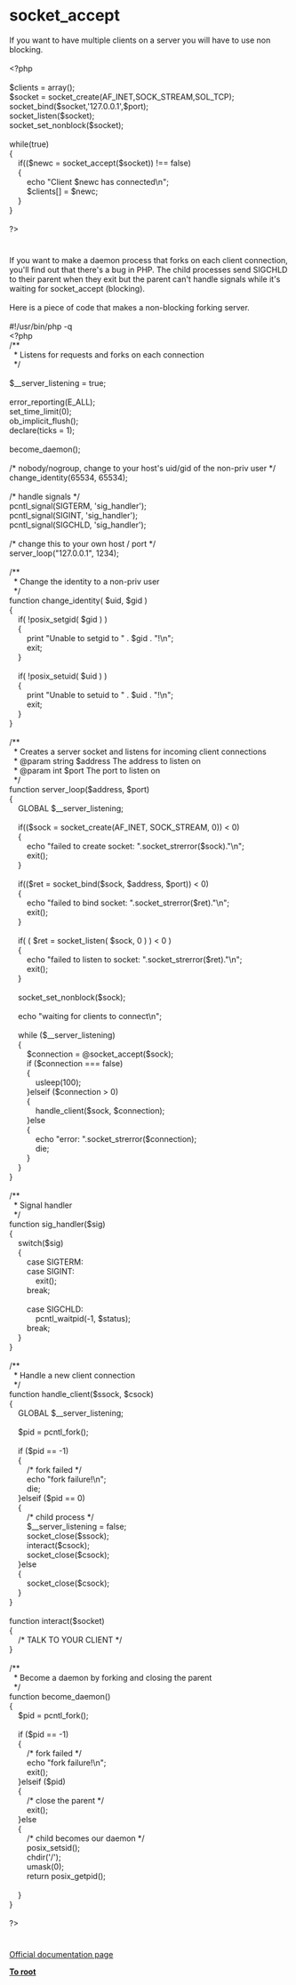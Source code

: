 # socket_accept




<div class="phpcode"><span class="html">
If you want to have multiple clients on a server you will have to use non blocking.<br><br><span class="default">&lt;?php<br><br>$clients </span><span class="keyword">= array();<br></span><span class="default">$socket </span><span class="keyword">= </span><span class="default">socket_create</span><span class="keyword">(</span><span class="default">AF_INET</span><span class="keyword">,</span><span class="default">SOCK_STREAM</span><span class="keyword">,</span><span class="default">SOL_TCP</span><span class="keyword">);<br></span><span class="default">socket_bind</span><span class="keyword">(</span><span class="default">$socket</span><span class="keyword">,</span><span class="string">&apos;127.0.0.1&apos;</span><span class="keyword">,</span><span class="default">$port</span><span class="keyword">);<br></span><span class="default">socket_listen</span><span class="keyword">(</span><span class="default">$socket</span><span class="keyword">);<br></span><span class="default">socket_set_nonblock</span><span class="keyword">(</span><span class="default">$socket</span><span class="keyword">);<br><br>while(</span><span class="default">true</span><span class="keyword">)<br>{<br>&#xA0; &#xA0; if((</span><span class="default">$newc </span><span class="keyword">= </span><span class="default">socket_accept</span><span class="keyword">(</span><span class="default">$socket</span><span class="keyword">)) !== </span><span class="default">false</span><span class="keyword">)<br>&#xA0; &#xA0; {<br>&#xA0; &#xA0; &#xA0; &#xA0; echo </span><span class="string">&quot;Client </span><span class="default">$newc</span><span class="string"> has connected\n&quot;</span><span class="keyword">;<br>&#xA0; &#xA0; &#xA0; &#xA0; </span><span class="default">$clients</span><span class="keyword">[] = </span><span class="default">$newc</span><span class="keyword">;<br>&#xA0; &#xA0; }<br>}<br><br></span><span class="default">?&gt;</span>
</span>
</div>
  

#


<div class="phpcode"><span class="html">
If you want to make a daemon process that forks on each client connection, you&apos;ll find out that there&apos;s a bug in PHP. The child processes send SIGCHLD to their parent when they exit but the parent can&apos;t handle signals while it&apos;s waiting for socket_accept (blocking).
<br>
<br>Here is a piece of code that makes a non-blocking forking server.
<br>
<br>#!/usr/bin/php -q
<br><span class="default">&lt;?php
<br></span><span class="comment">/**
<br>&#xA0; * Listens for requests and forks on each connection
<br>&#xA0; */
<br>
<br></span><span class="default">$__server_listening </span><span class="keyword">= </span><span class="default">true</span><span class="keyword">;
<br>
<br></span><span class="default">error_reporting</span><span class="keyword">(</span><span class="default">E_ALL</span><span class="keyword">);
<br></span><span class="default">set_time_limit</span><span class="keyword">(</span><span class="default">0</span><span class="keyword">);
<br></span><span class="default">ob_implicit_flush</span><span class="keyword">();
<br>declare(</span><span class="default">ticks </span><span class="keyword">= </span><span class="default">1</span><span class="keyword">);
<br>
<br></span><span class="default">become_daemon</span><span class="keyword">();
<br>
<br></span><span class="comment">/* nobody/nogroup, change to your host&apos;s uid/gid of the non-priv user */
<br></span><span class="default">change_identity</span><span class="keyword">(</span><span class="default">65534</span><span class="keyword">, </span><span class="default">65534</span><span class="keyword">);
<br>
<br></span><span class="comment">/* handle signals */
<br></span><span class="default">pcntl_signal</span><span class="keyword">(</span><span class="default">SIGTERM</span><span class="keyword">, </span><span class="string">&apos;sig_handler&apos;</span><span class="keyword">);
<br></span><span class="default">pcntl_signal</span><span class="keyword">(</span><span class="default">SIGINT</span><span class="keyword">, </span><span class="string">&apos;sig_handler&apos;</span><span class="keyword">);
<br></span><span class="default">pcntl_signal</span><span class="keyword">(</span><span class="default">SIGCHLD</span><span class="keyword">, </span><span class="string">&apos;sig_handler&apos;</span><span class="keyword">);
<br>
<br></span><span class="comment">/* change this to your own host / port */
<br></span><span class="default">server_loop</span><span class="keyword">(</span><span class="string">&quot;127.0.0.1&quot;</span><span class="keyword">, </span><span class="default">1234</span><span class="keyword">);
<br>
<br></span><span class="comment">/**
<br>&#xA0; * Change the identity to a non-priv user
<br>&#xA0; */
<br></span><span class="keyword">function </span><span class="default">change_identity</span><span class="keyword">( </span><span class="default">$uid</span><span class="keyword">, </span><span class="default">$gid </span><span class="keyword">)
<br>{
<br>&#xA0; &#xA0; if( !</span><span class="default">posix_setgid</span><span class="keyword">( </span><span class="default">$gid </span><span class="keyword">) )
<br>&#xA0; &#xA0; {
<br>&#xA0; &#xA0; &#xA0; &#xA0; print </span><span class="string">&quot;Unable to setgid to &quot; </span><span class="keyword">. </span><span class="default">$gid </span><span class="keyword">. </span><span class="string">&quot;!\n&quot;</span><span class="keyword">;
<br>&#xA0; &#xA0; &#xA0; &#xA0; exit;
<br>&#xA0; &#xA0; }
<br>
<br>&#xA0; &#xA0; if( !</span><span class="default">posix_setuid</span><span class="keyword">( </span><span class="default">$uid </span><span class="keyword">) )
<br>&#xA0; &#xA0; {
<br>&#xA0; &#xA0; &#xA0; &#xA0; print </span><span class="string">&quot;Unable to setuid to &quot; </span><span class="keyword">. </span><span class="default">$uid </span><span class="keyword">. </span><span class="string">&quot;!\n&quot;</span><span class="keyword">;
<br>&#xA0; &#xA0; &#xA0; &#xA0; exit;
<br>&#xA0; &#xA0; }
<br>}
<br>
<br></span><span class="comment">/**
<br>&#xA0; * Creates a server socket and listens for incoming client connections
<br>&#xA0; * @param string $address The address to listen on
<br>&#xA0; * @param int $port The port to listen on
<br>&#xA0; */
<br></span><span class="keyword">function </span><span class="default">server_loop</span><span class="keyword">(</span><span class="default">$address</span><span class="keyword">, </span><span class="default">$port</span><span class="keyword">)
<br>{
<br>&#xA0; &#xA0; GLOBAL </span><span class="default">$__server_listening</span><span class="keyword">;
<br>
<br>&#xA0; &#xA0; if((</span><span class="default">$sock </span><span class="keyword">= </span><span class="default">socket_create</span><span class="keyword">(</span><span class="default">AF_INET</span><span class="keyword">, </span><span class="default">SOCK_STREAM</span><span class="keyword">, </span><span class="default">0</span><span class="keyword">)) &lt; </span><span class="default">0</span><span class="keyword">)
<br>&#xA0; &#xA0; {
<br>&#xA0; &#xA0; &#xA0; &#xA0; echo </span><span class="string">&quot;failed to create socket: &quot;</span><span class="keyword">.</span><span class="default">socket_strerror</span><span class="keyword">(</span><span class="default">$sock</span><span class="keyword">).</span><span class="string">&quot;\n&quot;</span><span class="keyword">;
<br>&#xA0; &#xA0; &#xA0; &#xA0; exit();
<br>&#xA0; &#xA0; }
<br>
<br>&#xA0; &#xA0; if((</span><span class="default">$ret </span><span class="keyword">= </span><span class="default">socket_bind</span><span class="keyword">(</span><span class="default">$sock</span><span class="keyword">, </span><span class="default">$address</span><span class="keyword">, </span><span class="default">$port</span><span class="keyword">)) &lt; </span><span class="default">0</span><span class="keyword">)
<br>&#xA0; &#xA0; {
<br>&#xA0; &#xA0; &#xA0; &#xA0; echo </span><span class="string">&quot;failed to bind socket: &quot;</span><span class="keyword">.</span><span class="default">socket_strerror</span><span class="keyword">(</span><span class="default">$ret</span><span class="keyword">).</span><span class="string">&quot;\n&quot;</span><span class="keyword">;
<br>&#xA0; &#xA0; &#xA0; &#xA0; exit();
<br>&#xA0; &#xA0; }
<br>
<br>&#xA0; &#xA0; if( ( </span><span class="default">$ret </span><span class="keyword">= </span><span class="default">socket_listen</span><span class="keyword">( </span><span class="default">$sock</span><span class="keyword">, </span><span class="default">0 </span><span class="keyword">) ) &lt; </span><span class="default">0 </span><span class="keyword">)
<br>&#xA0; &#xA0; {
<br>&#xA0; &#xA0; &#xA0; &#xA0; echo </span><span class="string">&quot;failed to listen to socket: &quot;</span><span class="keyword">.</span><span class="default">socket_strerror</span><span class="keyword">(</span><span class="default">$ret</span><span class="keyword">).</span><span class="string">&quot;\n&quot;</span><span class="keyword">;
<br>&#xA0; &#xA0; &#xA0; &#xA0; exit();
<br>&#xA0; &#xA0; }
<br>
<br>&#xA0; &#xA0; </span><span class="default">socket_set_nonblock</span><span class="keyword">(</span><span class="default">$sock</span><span class="keyword">);
<br>&#xA0; &#xA0; 
<br>&#xA0; &#xA0; echo </span><span class="string">&quot;waiting for clients to connect\n&quot;</span><span class="keyword">;
<br>
<br>&#xA0; &#xA0; while (</span><span class="default">$__server_listening</span><span class="keyword">)
<br>&#xA0; &#xA0; {
<br>&#xA0; &#xA0; &#xA0; &#xA0; </span><span class="default">$connection </span><span class="keyword">= @</span><span class="default">socket_accept</span><span class="keyword">(</span><span class="default">$sock</span><span class="keyword">);
<br>&#xA0; &#xA0; &#xA0; &#xA0; if (</span><span class="default">$connection </span><span class="keyword">=== </span><span class="default">false</span><span class="keyword">)
<br>&#xA0; &#xA0; &#xA0; &#xA0; {
<br>&#xA0; &#xA0; &#xA0; &#xA0; &#xA0; &#xA0; </span><span class="default">usleep</span><span class="keyword">(</span><span class="default">100</span><span class="keyword">);
<br>&#xA0; &#xA0; &#xA0; &#xA0; }elseif (</span><span class="default">$connection </span><span class="keyword">&gt; </span><span class="default">0</span><span class="keyword">)
<br>&#xA0; &#xA0; &#xA0; &#xA0; {
<br>&#xA0; &#xA0; &#xA0; &#xA0; &#xA0; &#xA0; </span><span class="default">handle_client</span><span class="keyword">(</span><span class="default">$sock</span><span class="keyword">, </span><span class="default">$connection</span><span class="keyword">);
<br>&#xA0; &#xA0; &#xA0; &#xA0; }else
<br>&#xA0; &#xA0; &#xA0; &#xA0; {
<br>&#xA0; &#xA0; &#xA0; &#xA0; &#xA0; &#xA0; echo </span><span class="string">&quot;error: &quot;</span><span class="keyword">.</span><span class="default">socket_strerror</span><span class="keyword">(</span><span class="default">$connection</span><span class="keyword">);
<br>&#xA0; &#xA0; &#xA0; &#xA0; &#xA0; &#xA0; die;
<br>&#xA0; &#xA0; &#xA0; &#xA0; }
<br>&#xA0; &#xA0; }
<br>}
<br>
<br></span><span class="comment">/**
<br>&#xA0; * Signal handler
<br>&#xA0; */
<br></span><span class="keyword">function </span><span class="default">sig_handler</span><span class="keyword">(</span><span class="default">$sig</span><span class="keyword">)
<br>{
<br>&#xA0; &#xA0; switch(</span><span class="default">$sig</span><span class="keyword">)
<br>&#xA0; &#xA0; {
<br>&#xA0; &#xA0; &#xA0; &#xA0; case </span><span class="default">SIGTERM</span><span class="keyword">:
<br>&#xA0; &#xA0; &#xA0; &#xA0; case </span><span class="default">SIGINT</span><span class="keyword">:
<br>&#xA0; &#xA0; &#xA0; &#xA0; &#xA0; &#xA0; exit();
<br>&#xA0; &#xA0; &#xA0; &#xA0; break;
<br>
<br>&#xA0; &#xA0; &#xA0; &#xA0; case </span><span class="default">SIGCHLD</span><span class="keyword">:
<br>&#xA0; &#xA0; &#xA0; &#xA0; &#xA0; &#xA0; </span><span class="default">pcntl_waitpid</span><span class="keyword">(-</span><span class="default">1</span><span class="keyword">, </span><span class="default">$status</span><span class="keyword">);
<br>&#xA0; &#xA0; &#xA0; &#xA0; break;
<br>&#xA0; &#xA0; }
<br>}
<br>
<br></span><span class="comment">/** 
<br>&#xA0; * Handle a new client connection
<br>&#xA0; */
<br></span><span class="keyword">function </span><span class="default">handle_client</span><span class="keyword">(</span><span class="default">$ssock</span><span class="keyword">, </span><span class="default">$csock</span><span class="keyword">)
<br>{
<br>&#xA0; &#xA0; GLOBAL </span><span class="default">$__server_listening</span><span class="keyword">;
<br>
<br>&#xA0; &#xA0; </span><span class="default">$pid </span><span class="keyword">= </span><span class="default">pcntl_fork</span><span class="keyword">();
<br>
<br>&#xA0; &#xA0; if (</span><span class="default">$pid </span><span class="keyword">== -</span><span class="default">1</span><span class="keyword">)
<br>&#xA0; &#xA0; {
<br>&#xA0; &#xA0; &#xA0; &#xA0; </span><span class="comment">/* fork failed */
<br>&#xA0; &#xA0; &#xA0; &#xA0; </span><span class="keyword">echo </span><span class="string">&quot;fork failure!\n&quot;</span><span class="keyword">;
<br>&#xA0; &#xA0; &#xA0; &#xA0; die;
<br>&#xA0; &#xA0; }elseif (</span><span class="default">$pid </span><span class="keyword">== </span><span class="default">0</span><span class="keyword">)
<br>&#xA0; &#xA0; {
<br>&#xA0; &#xA0; &#xA0; &#xA0; </span><span class="comment">/* child process */
<br>&#xA0; &#xA0; &#xA0; &#xA0; </span><span class="default">$__server_listening </span><span class="keyword">= </span><span class="default">false</span><span class="keyword">;
<br>&#xA0; &#xA0; &#xA0; &#xA0; </span><span class="default">socket_close</span><span class="keyword">(</span><span class="default">$ssock</span><span class="keyword">);
<br>&#xA0; &#xA0; &#xA0; &#xA0; </span><span class="default">interact</span><span class="keyword">(</span><span class="default">$csock</span><span class="keyword">);
<br>&#xA0; &#xA0; &#xA0; &#xA0; </span><span class="default">socket_close</span><span class="keyword">(</span><span class="default">$csock</span><span class="keyword">);
<br>&#xA0; &#xA0; }else
<br>&#xA0; &#xA0; {
<br>&#xA0; &#xA0; &#xA0; &#xA0; </span><span class="default">socket_close</span><span class="keyword">(</span><span class="default">$csock</span><span class="keyword">);
<br>&#xA0; &#xA0; }
<br>}
<br>
<br>function </span><span class="default">interact</span><span class="keyword">(</span><span class="default">$socket</span><span class="keyword">)
<br>{
<br>&#xA0; &#xA0; </span><span class="comment">/* TALK TO YOUR CLIENT */
<br></span><span class="keyword">}
<br>
<br></span><span class="comment">/**
<br>&#xA0; * Become a daemon by forking and closing the parent
<br>&#xA0; */
<br></span><span class="keyword">function </span><span class="default">become_daemon</span><span class="keyword">()
<br>{
<br>&#xA0; &#xA0; </span><span class="default">$pid </span><span class="keyword">= </span><span class="default">pcntl_fork</span><span class="keyword">();
<br>&#xA0; &#xA0; 
<br>&#xA0; &#xA0; if (</span><span class="default">$pid </span><span class="keyword">== -</span><span class="default">1</span><span class="keyword">)
<br>&#xA0; &#xA0; {
<br>&#xA0; &#xA0; &#xA0; &#xA0; </span><span class="comment">/* fork failed */
<br>&#xA0; &#xA0; &#xA0; &#xA0; </span><span class="keyword">echo </span><span class="string">&quot;fork failure!\n&quot;</span><span class="keyword">;
<br>&#xA0; &#xA0; &#xA0; &#xA0; exit();
<br>&#xA0; &#xA0; }elseif (</span><span class="default">$pid</span><span class="keyword">)
<br>&#xA0; &#xA0; {
<br>&#xA0; &#xA0; &#xA0; &#xA0; </span><span class="comment">/* close the parent */
<br>&#xA0; &#xA0; &#xA0; &#xA0; </span><span class="keyword">exit();
<br>&#xA0; &#xA0; }else
<br>&#xA0; &#xA0; {
<br>&#xA0; &#xA0; &#xA0; &#xA0; </span><span class="comment">/* child becomes our daemon */
<br>&#xA0; &#xA0; &#xA0; &#xA0; </span><span class="default">posix_setsid</span><span class="keyword">();
<br>&#xA0; &#xA0; &#xA0; &#xA0; </span><span class="default">chdir</span><span class="keyword">(</span><span class="string">&apos;/&apos;</span><span class="keyword">);
<br>&#xA0; &#xA0; &#xA0; &#xA0; </span><span class="default">umask</span><span class="keyword">(</span><span class="default">0</span><span class="keyword">);
<br>&#xA0; &#xA0; &#xA0; &#xA0; return </span><span class="default">posix_getpid</span><span class="keyword">();
<br>
<br>&#xA0; &#xA0; }
<br>}
<br>
<br></span><span class="default">?&gt;</span>
</span>
</div>
  

#

[Official documentation page](https://www.php.net/manual/en/function.socket-accept.php)

**[To root](/README.md)**
